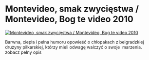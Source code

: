 Montevideo, smak zwycięstwa / Montevideo, Bog te video 2010 
=============
[![Montevideo, smak zwycięstwa / Montevideo, Bog te video 2010 ](http://vidos.pl/images/player.gif)](http://vidos.pl/montevideo-smak-zwyciestwa-montevideo-bog-te-video-2010)

 Barwna, ciepła i pełna humoru opowieść o chłopakach z belgradzkiej drużyny piłkarskiej, którzy mieli odwagę walczyć o swoje  marzenia.  zobacz pełny opis
